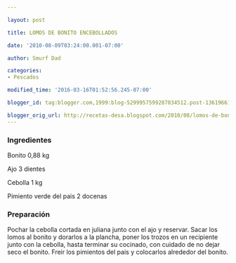 ```yaml
---

layout: post

title: LOMOS DE BONITO ENCEBOLLADOS

date: '2010-08-09T03:24:00.001-07:00'

author: Smurf Dad

categories:
- Pescados

modified_time: '2016-03-16T01:52:56.245-07:00'

blogger_id: tag:blogger.com,1999:blog-5299957599287034512.post-1361966185633979903

blogger_orig_url: http://recetas-desa.blogspot.com/2010/08/lomos-de-bonito-encebollados.html
---
```


<h3>Ingredientes</h3>

Bonito 0,88 kg

Ajo 3 dientes

Cebolla 1 kg

Pimiento verde del pais 2 docenas

<h3>Preparación</h3>

Pochar la cebolla cortada en juliana junto con el ajo y reservar. Sacar los lomos al bonito y dorarlos a la plancha, poner los trozos en un recipiente junto con la cebolla, hasta terminar su cocinado, con cuidado de no dejar seco el bonito. Freir los pimientos del pais y colocarlos alrededor del bonito.